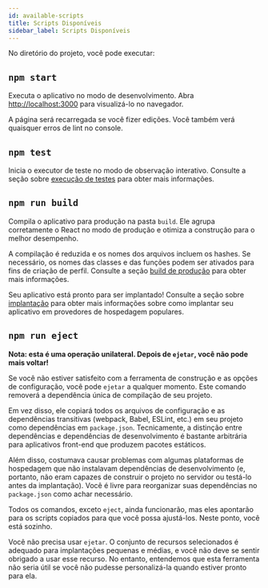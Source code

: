 ```yaml
---
id: available-scripts
title: Scripts Disponíveis
sidebar_label: Scripts Disponíveis
---
```


No diretório do projeto, você pode executar:

## `npm start`

Executa o aplicativo no modo de desenvolvimento. Abra [http://localhost:3000](http://localhost:3000) para visualizá-lo no navegador.

A página será recarregada se você fizer edições. Você também verá quaisquer erros de lint no console.

## `npm test`

Inicia o executor de teste no modo de observação interativo. Consulte a seção sobre [execução de testes](running-tests.md) para obter mais informações.

## `npm run build`

Compila o aplicativo para produção na pasta `build`. Ele agrupa corretamente o React no modo de produção e otimiza a construção para o melhor desempenho.

A compilação é reduzida e os nomes dos arquivos incluem os hashes. Se necessário, os nomes das classes e das funções podem ser ativados para fins de criação de perfil. Consulte a seção [build de produção](production-build.md) para obter mais informações.

Seu aplicativo está pronto para ser implantado! Consulte a seção sobre [implantação](deployment.md) para obter mais informações sobre como implantar seu aplicativo em provedores de hospedagem populares.

## `npm run eject`

**Nota: esta é uma operação unilateral. Depois de `ejetar`, você não pode mais voltar!**

Se você não estiver satisfeito com a ferramenta de construção e as opções de configuração, você pode `ejetar` a qualquer momento. Este comando removerá a dependência única de compilação de seu projeto.

Em vez disso, ele copiará todos os arquivos de configuração e as dependências transitivas (webpack, Babel, ESLint, etc.) em seu projeto como dependências em `package.json`. Tecnicamente, a distinção entre dependências e dependências de desenvolvimento é bastante arbitrária para aplicativos front-end que produzem pacotes estáticos.

Além disso, costumava causar problemas com algumas plataformas de hospedagem que não instalavam dependências de desenvolvimento (e, portanto, não eram capazes de construir o projeto no servidor ou testá-lo antes da implantação). Você é livre para reorganizar suas dependências no `package.json` como achar necessário.

Todos os comandos, exceto `eject`, ainda funcionarão, mas eles apontarão para os scripts copiados para que você possa ajustá-los. Neste ponto, você está sozinho.

Você não precisa usar `ejetar`. O conjunto de recursos selecionados é adequado para implantações pequenas e médias, e você não deve se sentir obrigado a usar esse recurso. No entanto, entendemos que esta ferramenta não seria útil se você não pudesse personalizá-la quando estiver pronto para ela.
